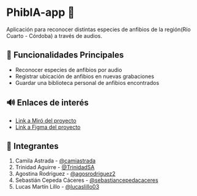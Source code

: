 # PhibIA-app  🐸  

Aplicación para reconocer distintas especies de anfibios de la región(Río Cuarto - Córdoba) a través de audios.

## 📝 Funcionalidades Principales

- Reconocer especies de anfibios por audio
- Registrar ubicación de anfibios en nuevas grabaciones 
- Guardar una biblioteca personal de anfibios encontrados

## 🔊 Enlaces de interés
- [Link a Miró del proyecto](https://miro.com/app/board/uXjVJP2cDz8=/)
- [Link a Figma del proyecto](https://www.figma.com/design/qQEoRQuefrvVby2dB6fPVy/Phibia-views?node-id=0-1&t=4Uc8m4m6WApkZdQH-0)

## 👥 Integrantes

   1. Camila Astrada - [@camiastrada](https://github.com/camiastrada)
   2. Trinidad Aguirre - [@TrinidadSA](https://github.com/TrinidadSA)
   3. Agostina Rodriguez - [@agosrodriguez2](https://github.com/agosrodriguez2)
   4. Sebastián Cepeda Cáceres - [@sebastiancepedacaceres](https://github.com/sebastiancepedacaceres)
   5. Lucas Martín Lillo - [@lucaslillo03](https://github.com/lucaslillo03)



